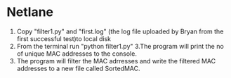 # Netlane
1. Copy "filter1.py" and "first.log" (the log file uploaded by Bryan from the first successful test)to local disk
2. From the terminal run "python filter1.py"
3.The program will print the no of unique MAC addresses to the console.
4. The program will filter the MAC adrresses and write the filtered MAC addresses to a new file called SortedMAC.
